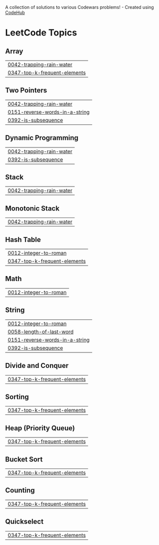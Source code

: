 A collection of solutions to various Codewars problems! - Created using [CodeHub](https://github.com/FebinBellamy/CodeHub)
<!---LeetCode Topics Start-->
# LeetCode Topics
## Array
|  |
| ------- |
| [0042-trapping-rain-water](https://github.com/eshwar-chandra/leetcode/tree/master/0042-trapping-rain-water) |
| [0347-top-k-frequent-elements](https://github.com/eshwar-chandra/leetcode/tree/master/0347-top-k-frequent-elements) |
## Two Pointers
|  |
| ------- |
| [0042-trapping-rain-water](https://github.com/eshwar-chandra/leetcode/tree/master/0042-trapping-rain-water) |
| [0151-reverse-words-in-a-string](https://github.com/eshwar-chandra/leetcode/tree/master/0151-reverse-words-in-a-string) |
| [0392-is-subsequence](https://github.com/eshwar-chandra/leetcode/tree/master/0392-is-subsequence) |
## Dynamic Programming
|  |
| ------- |
| [0042-trapping-rain-water](https://github.com/eshwar-chandra/leetcode/tree/master/0042-trapping-rain-water) |
| [0392-is-subsequence](https://github.com/eshwar-chandra/leetcode/tree/master/0392-is-subsequence) |
## Stack
|  |
| ------- |
| [0042-trapping-rain-water](https://github.com/eshwar-chandra/leetcode/tree/master/0042-trapping-rain-water) |
## Monotonic Stack
|  |
| ------- |
| [0042-trapping-rain-water](https://github.com/eshwar-chandra/leetcode/tree/master/0042-trapping-rain-water) |
## Hash Table
|  |
| ------- |
| [0012-integer-to-roman](https://github.com/eshwar-chandra/leetcode/tree/master/0012-integer-to-roman) |
| [0347-top-k-frequent-elements](https://github.com/eshwar-chandra/leetcode/tree/master/0347-top-k-frequent-elements) |
## Math
|  |
| ------- |
| [0012-integer-to-roman](https://github.com/eshwar-chandra/leetcode/tree/master/0012-integer-to-roman) |
## String
|  |
| ------- |
| [0012-integer-to-roman](https://github.com/eshwar-chandra/leetcode/tree/master/0012-integer-to-roman) |
| [0058-length-of-last-word](https://github.com/eshwar-chandra/leetcode/tree/master/0058-length-of-last-word) |
| [0151-reverse-words-in-a-string](https://github.com/eshwar-chandra/leetcode/tree/master/0151-reverse-words-in-a-string) |
| [0392-is-subsequence](https://github.com/eshwar-chandra/leetcode/tree/master/0392-is-subsequence) |
## Divide and Conquer
|  |
| ------- |
| [0347-top-k-frequent-elements](https://github.com/eshwar-chandra/leetcode/tree/master/0347-top-k-frequent-elements) |
## Sorting
|  |
| ------- |
| [0347-top-k-frequent-elements](https://github.com/eshwar-chandra/leetcode/tree/master/0347-top-k-frequent-elements) |
## Heap (Priority Queue)
|  |
| ------- |
| [0347-top-k-frequent-elements](https://github.com/eshwar-chandra/leetcode/tree/master/0347-top-k-frequent-elements) |
## Bucket Sort
|  |
| ------- |
| [0347-top-k-frequent-elements](https://github.com/eshwar-chandra/leetcode/tree/master/0347-top-k-frequent-elements) |
## Counting
|  |
| ------- |
| [0347-top-k-frequent-elements](https://github.com/eshwar-chandra/leetcode/tree/master/0347-top-k-frequent-elements) |
## Quickselect
|  |
| ------- |
| [0347-top-k-frequent-elements](https://github.com/eshwar-chandra/leetcode/tree/master/0347-top-k-frequent-elements) |
<!---LeetCode Topics End-->